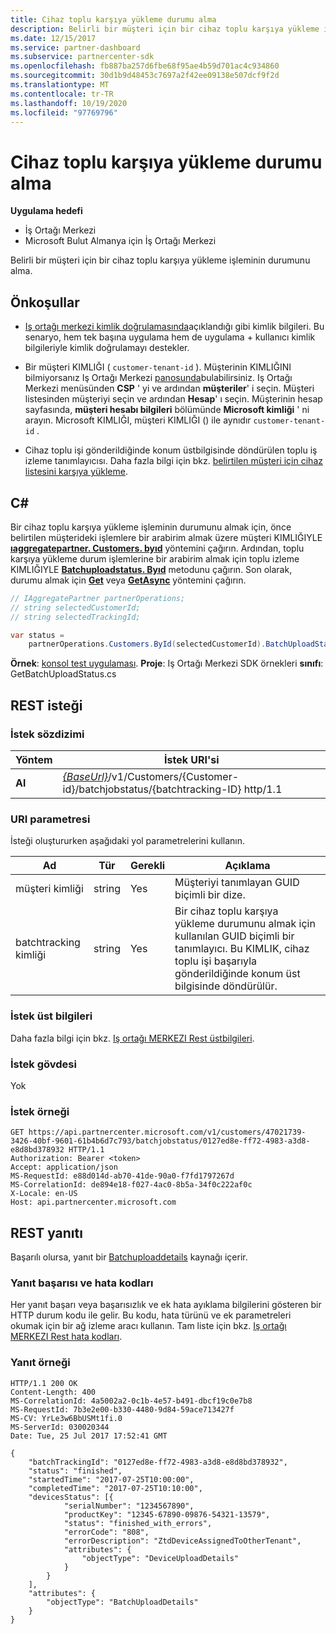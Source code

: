 ```yaml
---
title: Cihaz toplu karşıya yükleme durumu alma
description: Belirli bir müşteri için bir cihaz toplu karşıya yükleme işleminin durumunu alma.
ms.date: 12/15/2017
ms.service: partner-dashboard
ms.subservice: partnercenter-sdk
ms.openlocfilehash: fb887ba257d6fbe68f95ae4b59d701ac4c934860
ms.sourcegitcommit: 30d1b9d48453c7697a2f42ee09138e507dcf9f2d
ms.translationtype: MT
ms.contentlocale: tr-TR
ms.lasthandoff: 10/19/2020
ms.locfileid: "97769796"
---
```

# <a name="get-the-status-of-a-device-batch-upload"></a>Cihaz toplu karşıya yükleme durumu alma

**Uygulama hedefi**

- İş Ortağı Merkezi
- Microsoft Bulut Almanya için İş Ortağı Merkezi

Belirli bir müşteri için bir cihaz toplu karşıya yükleme işleminin durumunu alma.

## <a name="prerequisites"></a>Önkoşullar

- [Iş ortağı merkezi kimlik doğrulamasında](partner-center-authentication.md)açıklandığı gibi kimlik bilgileri. Bu senaryo, hem tek başına uygulama hem de uygulama + kullanıcı kimlik bilgileriyle kimlik doğrulamayı destekler.

- Bir müşteri KIMLIĞI ( `customer-tenant-id` ). Müşterinin KIMLIĞINI bilmiyorsanız Iş Ortağı Merkezi [panosunda](https://partner.microsoft.com/dashboard)bulabilirsiniz. Iş Ortağı Merkezi menüsünden **CSP** ' yi ve ardından **müşteriler**' i seçin. Müşteri listesinden müşteriyi seçin ve ardından **Hesap**' ı seçin. Müşterinin hesap sayfasında, **müşteri hesabı bilgileri** bölümünde **Microsoft kimliği** ' ni arayın. Microsoft KIMLIĞI, müşteri KIMLIĞI () ile aynıdır `customer-tenant-id` .

- Cihaz toplu işi gönderildiğinde konum üstbilgisinde döndürülen toplu iş izleme tanımlayıcısı. Daha fazla bilgi için bkz. [belirtilen müşteri için cihaz listesini karşıya yükleme](upload-a-list-of-devices-for-the-specified-customer.md).

## <a name="c"></a>C\#

Bir cihaz toplu karşıya yükleme işleminin durumunu almak için, önce belirtilen müşterideki işlemlere bir arabirim almak üzere müşteri KIMLIĞIYLE [**ıaggregatepartner. Customers. byıd**](/dotnet/api/microsoft.store.partnercenter.customers.icustomercollection.byid) yöntemini çağırın. Ardından, toplu karşıya yükleme durum işlemlerine bir arabirim almak için toplu izleme KIMLIĞIYLE [**Batchuploadstatus. Byıd**](/dotnet/api/microsoft.store.partnercenter.devicesdeployment.ibatchjobstatuscollection.byid) metodunu çağırın. Son olarak, durumu almak için [**Get**](/dotnet/api/microsoft.store.partnercenter.devicesdeployment.ibatchjobstatus.get) veya [**GetAsync**](/dotnet/api/microsoft.store.partnercenter.devicesdeployment.ibatchjobstatus.getasync) yöntemini çağırın.

``` csharp
// IAggregatePartner partnerOperations;
// string selectedCustomerId;
// string selectedTrackingId;

var status =
    partnerOperations.Customers.ById(selectedCustomerId).BatchUploadStatus.ById(selectedTrackingId).Get();
```

**Örnek**: [konsol test uygulaması](console-test-app.md). **Proje**: Iş Ortağı Merkezi SDK örnekleri **sınıfı**: GetBatchUploadStatus.cs

## <a name="rest-request"></a>REST isteği

### <a name="request-syntax"></a>İstek sözdizimi

| Yöntem  | İstek URI'si                                                                                                       |
|---------|-------------------------------------------------------------------------------------------------------------------|
| **Al** | [*{BaseUrl}*](partner-center-rest-urls.md)/v1/Customers/{Customer-id}/batchjobstatus/{batchtracking-ID} http/1.1 |

### <a name="uri-parameter"></a>URI parametresi

İsteği oluştururken aşağıdaki yol parametrelerini kullanın.

| Ad             | Tür   | Gerekli | Açıklama                                                                                                                                                                    |
|------------------|--------|----------|--------------------------------------------------------------------------------------------------------------------------------------------------------------------------------|
| müşteri kimliği      | string | Yes      | Müşteriyi tanımlayan GUID biçimli bir dize.                                                                                                                          |
| batchtracking kimliği | string | Yes      | Bir cihaz toplu karşıya yükleme durumunu almak için kullanılan GUID biçimli bir tanımlayıcı. Bu KIMLIK, cihaz toplu işi başarıyla gönderildiğinde konum üst bilgisinde döndürülür. |

### <a name="request-headers"></a>İstek üst bilgileri

Daha fazla bilgi için bkz. [Iş ortağı MERKEZI Rest üstbilgileri](headers.md).

### <a name="request-body"></a>İstek gövdesi

Yok

### <a name="request-example"></a>İstek örneği

```http
GET https://api.partnercenter.microsoft.com/v1/customers/47021739-3426-40bf-9601-61b4b6d7c793/batchjobstatus/0127ed8e-ff72-4983-a3d8-e8d8bd378932 HTTP/1.1
Authorization: Bearer <token>
Accept: application/json
MS-RequestId: e88d014d-ab70-41de-90a0-f7fd1797267d
MS-CorrelationId: de894e18-f027-4ac0-8b5a-34f0c222af0c
X-Locale: en-US
Host: api.partnercenter.microsoft.com
```

## <a name="rest-response"></a>REST yanıtı

Başarılı olursa, yanıt bir [Batchuploaddetails](device-deployment-resources.md#batchuploaddetails) kaynağı içerir.

### <a name="response-success-and-error-codes"></a>Yanıt başarısı ve hata kodları

Her yanıt başarı veya başarısızlık ve ek hata ayıklama bilgilerini gösteren bir HTTP durum kodu ile gelir. Bu kodu, hata türünü ve ek parametreleri okumak için bir ağ izleme aracı kullanın. Tam liste için bkz. [Iş ortağı MERKEZI Rest hata kodları](error-codes.md).

### <a name="response-example"></a>Yanıt örneği

```http
HTTP/1.1 200 OK
Content-Length: 400
MS-CorrelationId: 4a5002a2-0c1b-4e57-b491-dbcf19c0e7b8
MS-RequestId: 7b3e2e00-b330-4480-9d84-59ace713427f
MS-CV: YrLe3w6BbUSMt1fi.0
MS-ServerId: 030020344
Date: Tue, 25 Jul 2017 17:52:41 GMT

{
    "batchTrackingId": "0127ed8e-ff72-4983-a3d8-e8d8bd378932",
    "status": "finished",
    "startedTime": "2017-07-25T10:00:00",
    "completedTime": "2017-07-25T10:10:00",
    "devicesStatus": [{
            "serialNumber": "1234567890",
            "productKey": "12345-67890-09876-54321-13579",
            "status": "finished_with_errors",
            "errorCode": "808",
            "errorDescription": "ZtdDeviceAssignedToOtherTenant",
            "attributes": {
                "objectType": "DeviceUploadDetails"
            }
        }
    ],
    "attributes": {
        "objectType": "BatchUploadDetails"
    }
}
```
